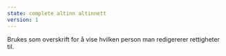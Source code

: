 ```yaml
---
state: complete altinn altinnett
version: 1
---
```

Brukes som overskrift for å vise hvilken person man redigererer rettigheter til.
